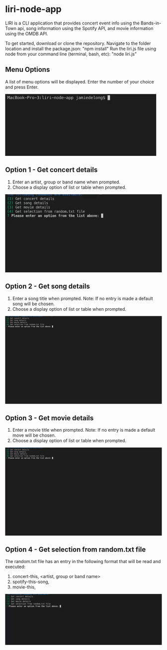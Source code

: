 # liri-node-app
LIRI is a CLI application that provides concert event info using the Bands-in-Town api, song information using the Spotify API, and movie information using the OMDB API.

To get started, download or clone the repository.
Navigate to the folder location and install the package.json: "npm install"
Run the liri.js file using node from your command line (terminal, bash, etc): "node liri.js"

## Menu Options
A list of menu options will be displayed. Enter the number of your choice and press Enter.

![Menu Options](https://github.com/Milleniyum/liri-node-app/blob/master/images/node-liri.gif)

## Option 1 - Get concert details
1. Enter an artist, group or band name when prompted.
2. Choose a display option of list or table when prompted.

![Option 1](https://github.com/Milleniyum/liri-node-app/blob/master/images/node-liri-option1.gif)

## Option 2 - Get song details
1. Enter a song title when prompted. Note: If no entry is made a default song will be chosen.
2. Choose a display option of list or table when prompted.

![Option 1](https://github.com/Milleniyum/liri-node-app/blob/master/images/node-liri-option2.gif)

## Option 3 - Get movie details
1. Enter a movie title when prompted. Note: If no entry is made a default move will be chosen.
2. Choose a display option of list or table when prompted.

![Option 1](https://github.com/Milleniyum/liri-node-app/blob/master/images/node-liri-option3.gif)

## Option 4 - Get selection from random.txt file
The random.txt file has an entry in the following format that will be read and executed:
1. concert-this, <artist, group or band name>
2. spotify-this-song, <song title>
3. movie-this, <movie title>
  
  ![Option 1](https://github.com/Milleniyum/liri-node-app/blob/master/images/node-liri-option4.gif)


